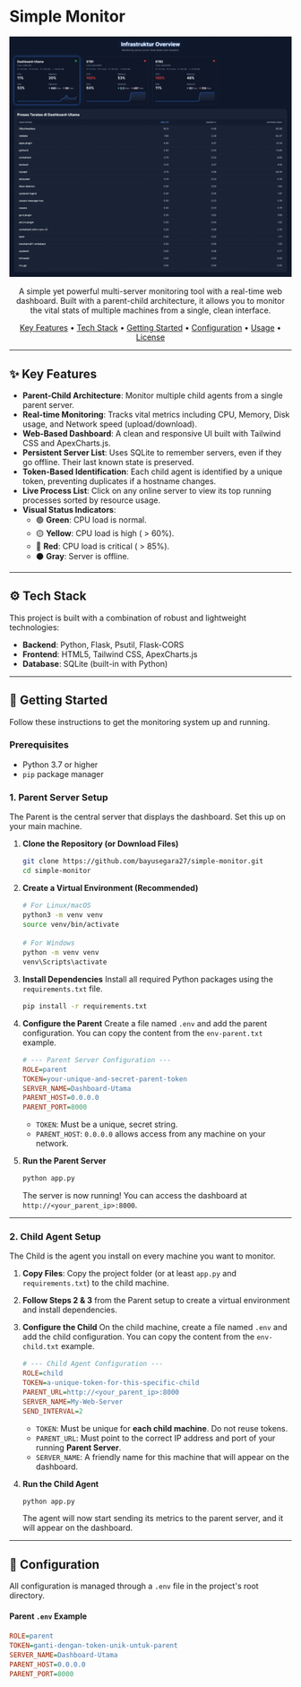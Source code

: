# Simple Monitor

<p align="center">
  <img src="img/preview.png" alt="Dashboard Screenshot" width="700"/>
</p>

<p align="center">
  A simple yet powerful multi-server monitoring tool with a real-time web dashboard. Built with a parent-child architecture, it allows you to monitor the vital stats of multiple machines from a single, clean interface.
</p>

<p align="center">
  <a href="#key-features">Key Features</a> •
  <a href="#tech-stack">Tech Stack</a> •
  <a href="#getting-started">Getting Started</a> •
  <a href="#configuration">Configuration</a> •
  <a href="#usage">Usage</a> •
  <a href="#license">License</a>
</p>

---

## ✨ Key Features

* **Parent-Child Architecture**: Monitor multiple child agents from a single parent server.
* **Real-time Monitoring**: Tracks vital metrics including CPU, Memory, Disk usage, and Network speed (upload/download).
* **Web-Based Dashboard**: A clean and responsive UI built with Tailwind CSS and ApexCharts.js.
* **Persistent Server List**: Uses SQLite to remember servers, even if they go offline. Their last known state is preserved.
* **Token-Based Identification**: Each child agent is identified by a unique token, preventing duplicates if a hostname changes.
* **Live Process List**: Click on any online server to view its top running processes sorted by resource usage.
* **Visual Status Indicators**:
    * 🟢 **Green**: CPU load is normal.
    * 🟡 **Yellow**: CPU load is high ( > 60%).
    * 🔴 **Red**: CPU load is critical ( > 85%).
    * ⚫ **Gray**: Server is offline.

---

## ⚙️ Tech Stack

This project is built with a combination of robust and lightweight technologies:

* **Backend**: Python, Flask, Psutil, Flask-CORS
* **Frontend**: HTML5, Tailwind CSS, ApexCharts.js
* **Database**: SQLite (built-in with Python)

---

## 🚀 Getting Started

Follow these instructions to get the monitoring system up and running.

### Prerequisites

* Python 3.7 or higher
* `pip` package manager

### 1. Parent Server Setup

The Parent is the central server that displays the dashboard. Set this up on your main machine.

1.  **Clone the Repository (or Download Files)**
    ```bash
    git clone https://github.com/bayusegara27/simple-monitor.git
    cd simple-monitor
    ```

2.  **Create a Virtual Environment (Recommended)**
    ```bash
    # For Linux/macOS
    python3 -m venv venv
    source venv/bin/activate

    # For Windows
    python -m venv venv
    venv\Scripts\activate
    ```

3.  **Install Dependencies**
    Install all required Python packages using the `requirements.txt` file.
    ```bash
    pip install -r requirements.txt
    ```

4.  **Configure the Parent**
    Create a file named `.env` and add the parent configuration. You can copy the content from the `env-parent.txt` example.
    ```ini
    # --- Parent Server Configuration ---
    ROLE=parent
    TOKEN=your-unique-and-secret-parent-token
    SERVER_NAME=Dashboard-Utama
    PARENT_HOST=0.0.0.0
    PARENT_PORT=8000
    ```
    * `TOKEN`: Must be a unique, secret string.
    * `PARENT_HOST`: `0.0.0.0` allows access from any machine on your network.

5.  **Run the Parent Server**
    ```bash
    python app.py
    ```
    The server is now running! You can access the dashboard at `http://<your_parent_ip>:8000`.

---

### 2. Child Agent Setup

The Child is the agent you install on every machine you want to monitor.

1.  **Copy Files**: Copy the project folder (or at least `app.py` and `requirements.txt`) to the child machine.

2.  **Follow Steps 2 & 3** from the Parent setup to create a virtual environment and install dependencies.

3.  **Configure the Child**
    On the child machine, create a file named `.env` and add the child configuration. You can copy the content from the `env-child.txt` example.
    ```ini
    # --- Child Agent Configuration ---
    ROLE=child
    TOKEN=a-unique-token-for-this-specific-child
    PARENT_URL=http://<your_parent_ip>:8000
    SERVER_NAME=My-Web-Server
    SEND_INTERVAL=2
    ```
    * `TOKEN`: Must be unique for **each child machine**. Do not reuse tokens.
    * `PARENT_URL`: Must point to the correct IP address and port of your running **Parent Server**.
    * `SERVER_NAME`: A friendly name for this machine that will appear on the dashboard.

4.  **Run the Child Agent**
    ```bash
    python app.py
    ```
    The agent will now start sending its metrics to the parent server, and it will appear on the dashboard.

---

## 🔧 Configuration

All configuration is managed through a `.env` file in the project's root directory.

#### Parent `.env` Example

```ini
ROLE=parent
TOKEN=ganti-dengan-token-unik-untuk-parent 
SERVER_NAME=Dashboard-Utama
PARENT_HOST=0.0.0.0
PARENT_PORT=8000
```